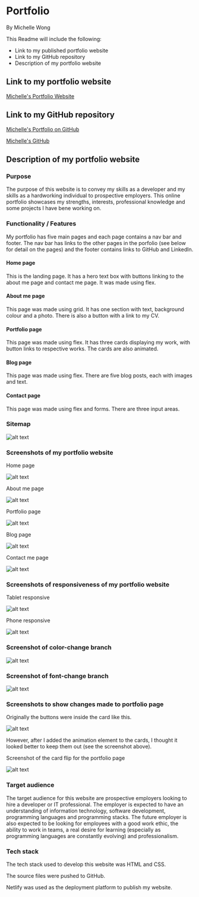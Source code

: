 # Portfolio
By Michelle Wong

This Readme will include the following: 
* Link to my published portfolio website
* Link to my GitHub repository
* Description of my portfolio website

## Link to my portfolio website

[Michelle's Portfolio Website](https://themishmash.netlify.com/)

## Link to my GitHub repository

[Michelle's Portfolio on GitHub](https://github.com/themishmash/portfolio)

[Michelle's GitHub](https://github.com/themishmash)

## Description of my portfolio website
### Purpose 
The purpose of this website is to convey my skills as a developer and my skills as a hardworking individual to prospective employers. This online portfolio showcases my strengths, interests, professional knowledge and some projects I have bene working on. 

### Functionality / Features
My portfolio has five main pages and each page contains a nav bar and footer. The nav bar has links to the other pages in the porfolio (see below for detail on the pages) and the footer contains links to GitHub and LinkedIn.

#### Home page
This is the landing page. It has a hero text box with buttons linking to the about me page and contact me page. It was made using flex. 

#### About me page
This page was made using grid. It has one section with text, background colour and a photo. There is also a button with a link to my CV.


#### Portfolio page
This page was made using flex. It has three cards displaying my work, with button links to respective works. The cards are also animated. 

#### Blog page
This page was made using flex. There are five blog posts, each with images and text.

#### Contact page
This page was made using flex and forms. There are three input areas. 

### Sitemap
![alt text](./docs/sitemap.jpeg)

### Screenshots of my portfolio website

Home page

![alt text](./docs/homepage.png)

About me page

![alt text](./docs/aboutmepage.png)

Portfolio page

![alt text](./docs/portfoliopage-buttonsout.png)

Blog page

![alt text](./docs/blogpage.png)

Contact me page

![alt text](./docs/contactpage.png)

### Screenshots of responsiveness of my portfolio website

Tablet responsive

![alt text](./docs/ipadresponsive.png)

Phone responsive

![alt text](./docs/phoneresponsive.png)

### Screenshot of color-change branch

![alt text](./docs/colorchange-branch.png)

### Screenshot of font-change branch

![alt text](./docs/fontchange-branch.png)


### Screenshots to show changes made to portfolio page
Originally the buttons were inside the card like this. 

![alt text](./docs/portfoliopage-buttonsinside.png)

However, after I added the animation element to the cards, I thought it looked better to keep them out (see the screenshot above). 

Screenshot of the card flip for the portfolio page

![alt text](./docs/portfoliopage-flip.png)


### Target audience
The target audience for this website are prospective employers looking to hire a developer or IT professional. The employer is expected to have an understanding of information technology, software development, programming languages and programming stacks. The future employer is also expected to be looking for employees with a good work ethic, the ability to work in teams, a real desire for learning (especially as programming languages are constantly evolving) and professionalism.

### Tech stack
The tech stack used to develop this website was HTML and CSS. 

The source files were pushed to GitHub. 

Netlify was used as the deployment platform to publish my website.


